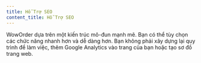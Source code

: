 ```yaml
---
title: Hỗ Trợ SEO
content_title: Hỗ Trợ SEO
---
```

WowOrder dựa trên một kiến ​​trúc mô-đun mạnh mẽ. Bạn có thể tùy chọn các chức năng nhanh hơn và dễ dàng hơn. Bạn không phải xây dựng lại quy trình để làm việc, thêm Google Analytics vào trang của bạn hoặc tạo sơ đồ trang web.
